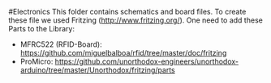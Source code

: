 #Electronics 
This folder contains schematics and board files. To create these file we used Fritzing (http://www.fritzing.org/).
One need to add these Parts to the Library:
* MFRC522 (RFID-Board): https://github.com/miguelbalboa/rfid/tree/master/doc/fritzing
* ProMicro: https://github.com/unorthodox-engineers/unorthodox-arduino/tree/master/Unorthodox/fritzing/parts
